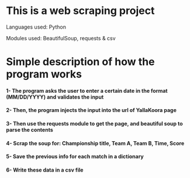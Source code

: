 # This is a web scraping project
Languages used: Python

Modules used: BeautifulSoup, requests & csv

# Simple description of how the program works
#### 1- The program asks the user to enter a certain date in the format (MM/DD/YYYY) and validates the input
#### 2- Then, the program injects the input into the url of YallaKoora page
#### 3- Then use the requests module to get the page, and beautiful soup to parse the contents
#### 4- Scrap the soup for: Championship title, Team A, Team B, Time, Score
#### 5- Save the previous info for each match in a dictionary
#### 6- Write these data in a csv file
